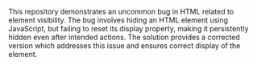 This repository demonstrates an uncommon bug in HTML related to element visibility.  The bug involves hiding an HTML element using JavaScript, but failing to reset its display property, making it persistently hidden even after intended actions. The solution provides a corrected version which addresses this issue and ensures correct display of the element.